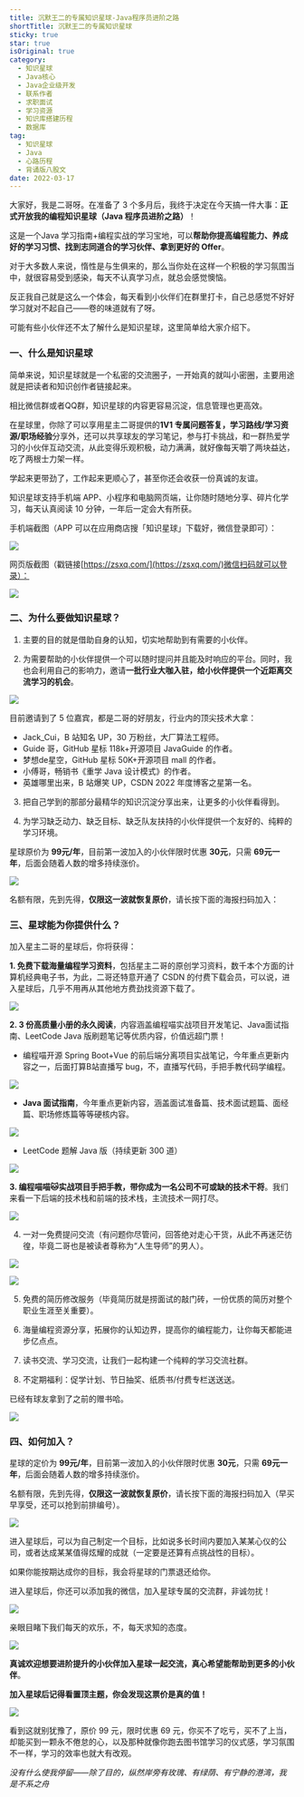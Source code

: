 ```yaml
---
title: 沉默王二的专属知识星球-Java程序员进阶之路
shortTitle: 沉默王二的专属知识星球
sticky: true
star: true
isOriginal: true
category:
  - 知识星球
  - Java核心
  - Java企业级开发
  - 联系作者
  - 求职面试
  - 学习资源
  - 知识库搭建历程
  - 数据库
tag:
  - 知识星球
  - Java
  - 心路历程
  - 背诵版八股文
date: 2022-03-17
---
```



大家好，我是二哥呀。在准备了 3 个多月后，我终于决定在今天搞一件大事：**正式开放我的编程知识星球（Java 程序员进阶之路）**！

这是一个Java 学习指南+编程实战的学习宝地，可以**帮助你提高编程能力、养成好的学习习惯、找到志同道合的学习伙伴、拿到更好的 Offer**。

对于大多数人来说，惰性是与生俱来的，那么当你处在这样一个积极的学习氛围当中，就很容易受到感染，每天不认真学习点，就总会感觉懊恼。

反正我自己就是这么一个体会，每天看到小伙伴们在群里打卡，自己总感觉不好好学习就对不起自己——卷的味道就有了呀。

可能有些小伙伴还不太了解什么是知识星球，这里简单给大家介绍下。

### 一、什么是知识星球

简单来说，知识星球就是一个私密的交流圈子，一开始真的就叫小密圈，主要用途就是把读者和知识创作者链接起来。

相比微信群或者QQ群，知识星球的内容更容易沉淀，信息管理也更高效。

在星球里，你除了可以享用星主二哥提供的**1V1 专属问题答复，学习路线/学习资源/职场经验**分享外，还可以共享球友的学习笔记，参与打卡挑战，和一群热爱学习的小伙伴互动交流，从此变得乐观积极，动力满满，就好像每天嚼了两块益达，吃了两根士力架一样。

学起来更带劲了，工作起来更顺心了，甚至你还会收获一份真诚的友谊。

知识星球支持手机端 APP、小程序和电脑网页端，让你随时随地分享、碎片化学习，每天认真阅读 10 分钟，一年后一定会大有所获。

手机端截图（APP 可以在应用商店搜「知识星球」下载好，微信登录即可）：

![](http://cdn.tobebetterjavaer.com/tobebetterjavaer/images/zhishixingqiu/readme-12.png)


网页版截图（戳链接[https://zsxq.com/](https://zsxq.com/)微信扫码就可以登录）：

![](http://cdn.tobebetterjavaer.com/tobebetterjavaer/images/zhishixingqiu/readme-13.png)


### 二、为什么要做知识星球？

1. 主要的目的就是借助自身的认知，切实地帮助到有需要的小伙伴。

2. 为需要帮助的小伙伴提供一个可以随时提问并且能及时响应的平台。同时，我也会利用自己的影响力，邀请**一批行业大咖入驻，给小伙伴提供一个近距离交流学习的机会**。


![](http://cdn.tobebetterjavaer.com/tobebetterjavaer/images/zhishixingqiu/readme-14.jpeg)


目前邀请到了 5 位嘉宾，都是二哥的好朋友，行业内的顶尖技术大拿：

- Jack_Cui，B 站知名 UP，30 万粉丝，大厂算法工程师。
- Guide 哥，GitHub 星标 118k+开源项目 JavaGuide 的作者。
- 梦想de星空，GitHub 星标 50K+开源项目 mall 的作者。
- 小傅哥，畅销书《重学 Java 设计模式》的作者。
- 英雄哪里出来，B 站爆笑 UP，CSDN 2022 年度博客之星第一名。

3. 把自己学到的那部分最精华的知识沉淀分享出来，让更多的小伙伴看得到。

4. 为学习缺乏动力、缺乏目标、缺乏队友扶持的小伙伴提供一个友好的、纯粹的学习环境。

星球原价为 **99元/年**，目前第一波加入的小伙伴限时优惠 **30元**，只需 **69元一年**，后面会随着人数的增多持续涨价。

![](http://cdn.tobebetterjavaer.com/tobebetterjavaer/images/zhishixingqiu/readme-11.png)


名额有限，先到先得，**仅限这一波就恢复原价**，请长按下面的海报扫码加入：

### 三、星球能为你提供什么？

加入星主二哥的星球后，你将获得：

**1. 免费下载海量编程学习资料**，包括星主二哥的原创学习资料，数千本个方面的计算机经典电子书，为此，二哥还特意开通了 CSDN 的付费下载会员，可以说，进入星球后，几乎不用再从其他地方费劲找资源下载了。

![](http://cdn.tobebetterjavaer.com/tobebetterjavaer/images/zhishixingqiu/readme-15.png)


**2. 3 份高质量小册的永久阅读**，内容涵盖编程喵实战项目开发笔记、Java面试指南、LeetCode Java 版刷题笔记等优质内容，价值远超门票！

- 编程喵开源 Spring Boot+Vue 的前后端分离项目实战笔记，今年重点更新内容之一，后面打算B站直播写 bug，不，直播写代码，手把手教代码学编程。

![](http://cdn.tobebetterjavaer.com/tobebetterjavaer/images/zhishixingqiu/readme-16.png)


- **Java 面试指南**，今年重点更新内容，涵盖面试准备篇、技术面试题篇、面经篇、职场修炼篇等等硬核内容。


![](http://cdn.tobebetterjavaer.com/tobebetterjavaer/images/zhishixingqiu/readme-17.png)


- LeetCode 题解 Java 版（持续更新 300 道）


![](http://cdn.tobebetterjavaer.com/tobebetterjavaer/images/zhishixingqiu/readme-18.png)


**3. 编程喵喵🐱实战项目手把手教，带你成为一名公司不可或缺的技术干将**。我们来看一下后端的技术栈和前端的技术栈，主流技术一网打尽。


![](http://cdn.tobebetterjavaer.com/tobebetterjavaer/images/zhishixingqiu/readme-19.png)


4. 一对一免费提问交流（有问题你尽管问，回答绝对走心干货，从此不再迷茫彷徨，毕竟二哥也是被读者尊称为“人生导师”的男人）。

![](http://cdn.tobebetterjavaer.com/tobebetterjavaer/images/zhishixingqiu/readme-20.png)

![](http://cdn.tobebetterjavaer.com/tobebetterjavaer/images/zhishixingqiu/readme-21.png)



5. 免费的简历修改服务（毕竟简历就是捞面试的敲门砖，一份优质的简历对整个职业生涯至关重要）。

6. 海量编程资源分享，拓展你的认知边界，提高你的编程能力，让你每天都能进步亿点点。

7. 读书交流、学习交流，让我们一起构建一个纯粹的学习交流社群。

8. 不定期福利：促学计划、节日抽奖、纸质书/付费专栏送送送。

已经有球友拿到了之前的赠书哈。

![](http://cdn.tobebetterjavaer.com/tobebetterjavaer/images/zhishixingqiu/readme-22.png)


### 四、如何加入？

星球的定价为 **99元/年**，目前第一波加入的小伙伴限时优惠 **30元**，只需 **69元一年**，后面会随着人数的增多持续涨价。

名额有限，先到先得，**仅限这一波就恢复原价**，请长按下面的海报扫码加入（早买早享受，还可以抢到前排编号）。

![](http://cdn.tobebetterjavaer.com/tobebetterjavaer/images/zhishixingqiu/readme-11.png)

进入星球后，可以为自己制定一个目标，比如说多长时间内要加入某某心仪的公司，或者达成某某值得炫耀的成就（一定要是还算有点挑战性的目标）。

如果你能按期达成你的目标，我会将星球的门票退还给你。

进入星球后，你还可以添加我的微信，加入星球专属的交流群，非诚勿扰！

![](http://cdn.tobebetterjavaer.com/tobebetterjavaer/images/zhishixingqiu/readme-25.png)

亲眼目睹下我们每天的欢乐，不，每天求知的态度。

![](http://cdn.tobebetterjavaer.com/tobebetterjavaer/images/zhishixingqiu/readme-23.png)


**真诚欢迎想要进阶提升的小伙伴加入星球一起交流，真心希望能帮助到更多的小伙伴**。

**加入星球后记得看置顶主题，你会发现这票价是真的值！**




![](http://cdn.tobebetterjavaer.com/tobebetterjavaer/images/zhishixingqiu/readme-24.png)


看到这就别犹豫了，原价 99 元，限时优惠 69 元，你买不了吃亏，买不了上当，却能买到一颗永不倦怠的心，以及那种就像你跑去图书馆学习的仪式感，学习氛围不一样，学习的效率也就大有改观。

*没有什么使我停留——除了目的，纵然岸旁有玫瑰、有绿荫、有宁静的港湾，我是不系之舟*

